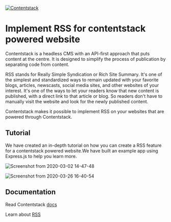 [![Contentstack](https://www.contentstack.com/docs/static/images/contentstack.png)](https://www.contentstack.com/)

# Implement RSS for contentstack powered website

Contentstack is a headless CMS with an API-first approach that puts content at the centre. It is designed to simplify the process of publication by separating code from content.

RSS stands for Really Simple Syndication or Rich Site Summary. It's one of the simplest and standardized ways to remain updated with your favorite blogs, articles, newscasts, social media sites, and other websites of your interest. 
It's one of the ways to let your readers know that new content is published, with a direct link to that article or blog. So readers don't have to manually visit the website and look for the newly published content. 

Contentstack makes it possible to implement RSS on your websites that are powered through Contentstack.

## Tutorial

We have created an in-depth tutorial on how you can create a RSS feature for a contentstack powered website.We have built an example app using Express.js to help you learn more.

![Screenshot from 2020-03-02 14-47-48](https://user-images.githubusercontent.com/29656920/77642328-7e626d00-6f83-11ea-8185-f1fe5765fd16.png)

![Screenshot from 2020-03-26 16-40-54](https://user-images.githubusercontent.com/29656920/77642349-85897b00-6f83-11ea-9a5e-f94cf6101913.png)

## Documentation

Read Contentstack [docs](https://www.contentstack.com/docs/)

Learn about [RSS](https://en.wikipedia.org/wiki/RSS)
